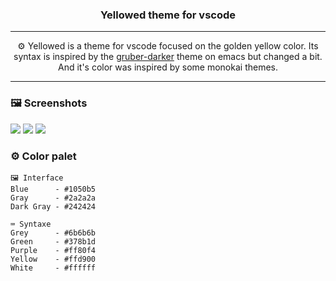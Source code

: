 <h3 align="center">Yellowed theme for vscode</h3>

---

<p align="center">⚙️ Yellowed is a theme for vscode focused on the golden yellow color. Its syntax is inspired by the <a href="https://github.com/rexim/gruber-darker-theme">gruber-darker</a> theme on emacs but changed a bit. And it's color was inspired by some monokai themes.</p>

---

### 🖼️ Screenshots
![](https://cdn.discordapp.com/attachments/594977170850447411/955861490651496509/screenshot1.png)
![](https://cdn.discordapp.com/attachments/594977170850447411/955861491100295238/screenshot2.png)
![](https://cdn.discordapp.com/attachments/594977170850447411/955861491364532284/screenshot3.png)

### ⚙️ Color palet
~~~
🖼️ Interface
Blue      - #1050b5
Gray      - #2a2a2a
Dark Gray - #242424

⌨️ Syntaxe
Grey      - #6b6b6b
Green     - #378b1d
Purple    - #ff80f4
Yellow    - #ffd900
White     - #ffffff
~~~
